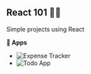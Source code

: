 ## React 101 🧑‍🎓

Simple projects using React

**🧩 Apps**

- ![Expense Tracker](https://github.com/calvo-jp/react-101/tree/main/expense-tracker#money-tor)
- ![Todo App](https://github.com/calvo-jp/react-101/tree/main/todo#todo-app)
